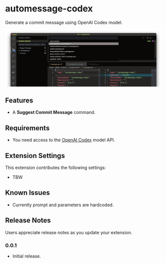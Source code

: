 # automessage-codex

Generate a commit message using OpenAI Codex model.

![Screenshot](images/example.png)

## Features

- A **Suggest Commit Message** command.

## Requirements

- You need access to the [OpenAI Codex](https://openai.com/blog/openai-codex/) model API.

## Extension Settings

This extension contributes the following settings:

- TBW

## Known Issues

- Currently prompt and parameters are hardcoded.

## Release Notes

Users appreciate release notes as you update your extension.

### 0.0.1

- Initial release.
